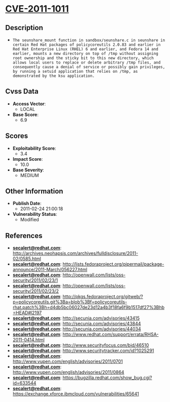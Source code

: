 
# [CVE-2011-1011](https://cve.mitre.org/cgi-bin/cvename.cgi?name=CVE-2011-1011)

## Description

- `The seunshare_mount function in sandbox/seunshare.c in seunshare in certain Red Hat packages of policycoreutils 2.0.83 and earlier in Red Hat Enterprise Linux (RHEL) 6 and earlier, and Fedora 14 and earlier, mounts a new directory on top of /tmp without assigning root ownership and the sticky bit to this new directory, which allows local users to replace or delete arbitrary /tmp files, and consequently cause a denial of service or possibly gain privileges, by running a setuid application that relies on /tmp, as demonstrated by the ksu application.`

## Cvss Data

- **Access Vector**:
  - LOCAL
- **Base Score**:
  - 6.9

## Scores

- **Exploitability Score**:
  - 3.4
- **Impact Score**:
  - 10.0
- **Base Severity**:
  - MEDIUM

## Other Information

- **Publish Date**:
  - 2011-02-24 21:00:18
- **Vulnerability Status**:
  - Modified

## References

- **secalert@redhat.com**: http://archives.neohapsis.com/archives/fulldisclosure/2011-02/0585.html
- **secalert@redhat.com**: http://lists.fedoraproject.org/pipermail/package-announce/2011-March/056227.html
- **secalert@redhat.com**: http://openwall.com/lists/oss-security/2011/02/23/1
- **secalert@redhat.com**: http://openwall.com/lists/oss-security/2011/02/23/2
- **secalert@redhat.com**: http://pkgs.fedoraproject.org/gitweb/?p=policycoreutils.git%3Ba=blob%3Bf=policycoreutils-rhat.patch%3Bh=d4db5bc06027de23d12a4b3f18fa6f9b1517df27%3Bhb=HEAD#l2197
- **secalert@redhat.com**: http://secunia.com/advisories/43415
- **secalert@redhat.com**: http://secunia.com/advisories/43844
- **secalert@redhat.com**: http://secunia.com/advisories/44034
- **secalert@redhat.com**: http://www.redhat.com/support/errata/RHSA-2011-0414.html
- **secalert@redhat.com**: http://www.securityfocus.com/bid/46510
- **secalert@redhat.com**: http://www.securitytracker.com/id?1025291
- **secalert@redhat.com**: http://www.vupen.com/english/advisories/2011/0701
- **secalert@redhat.com**: http://www.vupen.com/english/advisories/2011/0864
- **secalert@redhat.com**: https://bugzilla.redhat.com/show_bug.cgi?id=633544
- **secalert@redhat.com**: https://exchange.xforce.ibmcloud.com/vulnerabilities/65641
